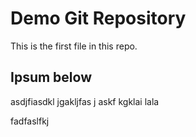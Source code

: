 # Demo Git Repository

This is the first file in this repo.

## Ipsum below

asdjfiasdkl
jgakljfas
j askf 
kgklai
lala


fadfaslfkj

